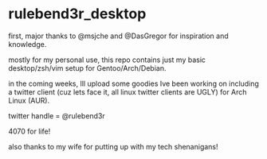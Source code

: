 # rulebend3r_desktop

first, major thanks to @msjche and @DasGregor for inspiration and knowledge.

mostly for my personal use, this repo contains just my basic desktop/zsh/vim setup for Gentoo/Arch/Debian.

in the coming weeks, Ill upload some goodies Ive been working on including a twitter client (cuz lets face it, all linux twitter clients are UGLY) for Arch Linux (AUR).

twitter handle = @rulebend3r

4070 for life!

also thanks to my wife for putting up with my tech shenanigans!
